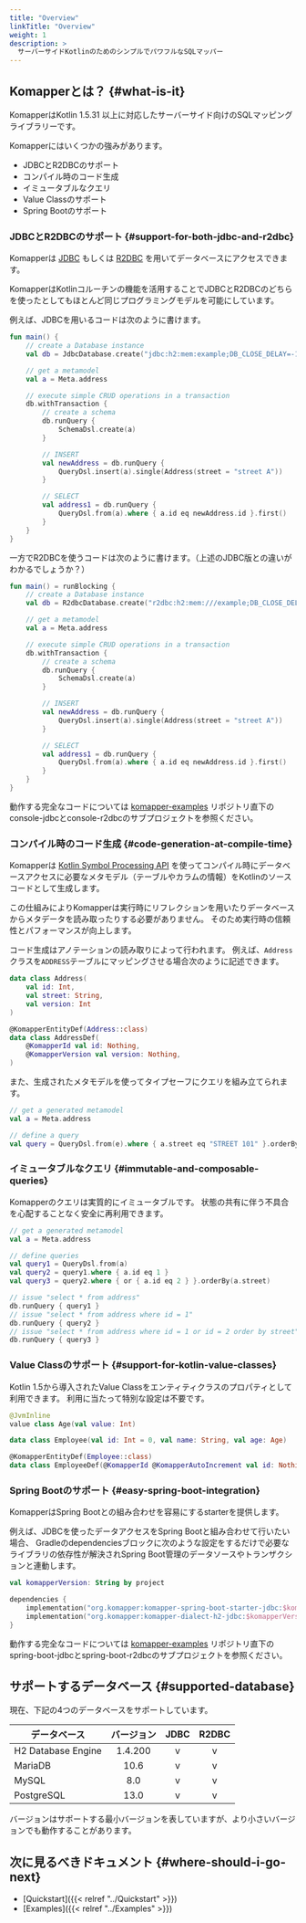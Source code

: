 ```yaml
---
title: "Overview"
linkTitle: "Overview"
weight: 1
description: >
  サーバーサイドKotlinのためのシンプルでパワフルなSQLマッパー
---
```


## Komapperとは？ {#what-is-it}

KomapperはKotlin 1.5.31 以上に対応したサーバーサイド向けのSQLマッピングライブラリーです。

Komapperにはいくつかの強みがあります。

- JDBCとR2DBCのサポート
- コンパイル時のコード生成
- イミュータブルなクエリ
- Value Classのサポート
- Spring Bootのサポート

### JDBCとR2DBCのサポート {#support-for-both-jdbc-and-r2dbc}

Komapperは [JDBC](https://jcp.org/en/jsr/detail?id=221) もしくは
[R2DBC](https://r2dbc.io/) を用いてデータベースにアクセスできます。

KomapperはKotlinコルーチンの機能を活用することでJDBCとR2DBCのどちらを使ったとしてもほとんど同じプログラミングモデルを可能にしています。

例えば、JDBCを用いるコードは次のように書けます。

```kotlin
fun main() {
    // create a Database instance
    val db = JdbcDatabase.create("jdbc:h2:mem:example;DB_CLOSE_DELAY=-1")

    // get a metamodel
    val a = Meta.address

    // execute simple CRUD operations in a transaction
    db.withTransaction {
        // create a schema
        db.runQuery {
            SchemaDsl.create(a)
        }

        // INSERT
        val newAddress = db.runQuery {
            QueryDsl.insert(a).single(Address(street = "street A"))
        }

        // SELECT
        val address1 = db.runQuery {
            QueryDsl.from(a).where { a.id eq newAddress.id }.first()
        }
    }
}
```

一方でR2DBCを使うコードは次のように書けます。（上述のJDBC版との違いがわかるでしょうか？）

```kotlin
fun main() = runBlocking {
    // create a Database instance
    val db = R2dbcDatabase.create("r2dbc:h2:mem:///example;DB_CLOSE_DELAY=-1")

    // get a metamodel
    val a = Meta.address

    // execute simple CRUD operations in a transaction
    db.withTransaction {
        // create a schema
        db.runQuery {
            SchemaDsl.create(a)
        }

        // INSERT
        val newAddress = db.runQuery {
            QueryDsl.insert(a).single(Address(street = "street A"))
        }

        // SELECT
        val address1 = db.runQuery {
            QueryDsl.from(a).where { a.id eq newAddress.id }.first()
        }
    }
}
```

動作する完全なコードについては [komapper-examples](https://github.com/komapper/komapper-examples)
リポジトリ直下のconsole-jdbcとconsole-r2dbcのサブプロジェクトを参照ください。

### コンパイル時のコード生成 {#code-generation-at-compile-time}

Komapperは [Kotlin Symbol Processing API](https://github.com/google/ksp)
を使ってコンパイル時にデータベースアクセスに必要なメタモデル（テーブルやカラムの情報）をKotlinのソースコードとして生成します。

この仕組みによりKomapperは実行時にリフレクションを用いたりデータベースからメタデータを読み取ったりする必要がありません。
そのため実行時の信頼性とパフォーマンスが向上します。

コード生成はアノテーションの読み取りによって行われます。
例えば、`Address`クラスを`ADDRESS`テーブルにマッピングさせる場合次のように記述できます。

```kotlin
data class Address(
    val id: Int,
    val street: String,
    val version: Int
)

@KomapperEntityDef(Address::class)
data class AddressDef(
    @KomapperId val id: Nothing,
    @KomapperVersion val version: Nothing,
)
```

また、生成されたメタモデルを使ってタイプセーフにクエリを組み立てられます。

```kotlin
// get a generated metamodel
val a = Meta.address

// define a query
val query = QueryDsl.from(e).where { a.street eq "STREET 101" }.orderBy(a.id)
```

### イミュータブルなクエリ {#immutable-and-composable-queries}

Komapperのクエリは実質的にイミュータブルです。
状態の共有に伴う不具合を心配することなく安全に再利用できます。

```kotlin
// get a generated metamodel
val a = Meta.address

// define queries
val query1 = QueryDsl.from(a)
val query2 = query1.where { a.id eq 1 }
val query3 = query2.where { or { a.id eq 2 } }.orderBy(a.street)

// issue "select * from address"
db.runQuery { query1 }
// issue "select * from address where id = 1"
db.runQuery { query2 }
// issue "select * from address where id = 1 or id = 2 order by street"
db.runQuery { query3 }
```

### Value Classのサポート {#support-for-kotlin-value-classes}

Kotlin 1.5から導入されたValue Classをエンティティクラスのプロパティとして利用できます。 利用に当たって特別な設定は不要です。

```kotlin
@JvmInline
value class Age(val value: Int)

data class Employee(val id: Int = 0, val name: String, val age: Age)

@KomapperEntityDef(Employee::class)
data class EmployeeDef(@KomapperId @KomapperAutoIncrement val id: Nothing)
```

### Spring Bootのサポート {#easy-spring-boot-integration}

KomapperはSpring Bootとの組み合わせを容易にするstarterを提供します。

例えば、JDBCを使ったデータアクセスをSpring Bootと組み合わせて行いたい場合、
Gradleのdependenciesブロックに次のような設定をするだけで必要なライブラリの依存性が解決されSpring Boot管理のデータソースやトランザクションと連動します。

```kotlin
val komapperVersion: String by project

dependencies {
    implementation("org.komapper:komapper-spring-boot-starter-jdbc:$komapperVersion")
    implementation("org.komapper:komapper-dialect-h2-jdbc:$komapperVersion")
}
```

動作する完全なコードについては [komapper-examples](https://github.com/komapper/komapper-examples)
リポジトリ直下のspring-boot-jdbcとspring-boot-r2dbcのサブプロジェクトを参照ください。

## サポートするデータベース {#supported-database}

現在、下記の4つのデータベースをサポートしています。

| データベース         | バージョン | JDBC | R2DBC |
|--------------------|:--------:|:----:|:-----:|
| H2 Database Engine |  1.4.200 |  v   |   v   |
| MariaDB            |     10.6 |  v   |   v   |
| MySQL              |      8.0 |  v   |   v   |
| PostgreSQL         |     13.0 |  v   |   v   |

バージョンはサポートする最小バージョンを表していますが、より小さいバージョンでも動作することがあります。

## 次に見るべきドキュメント {#where-should-i-go-next}

* [Quickstart]({{< relref "../Quickstart" >}})
* [Examples]({{< relref "../Examples" >}})

